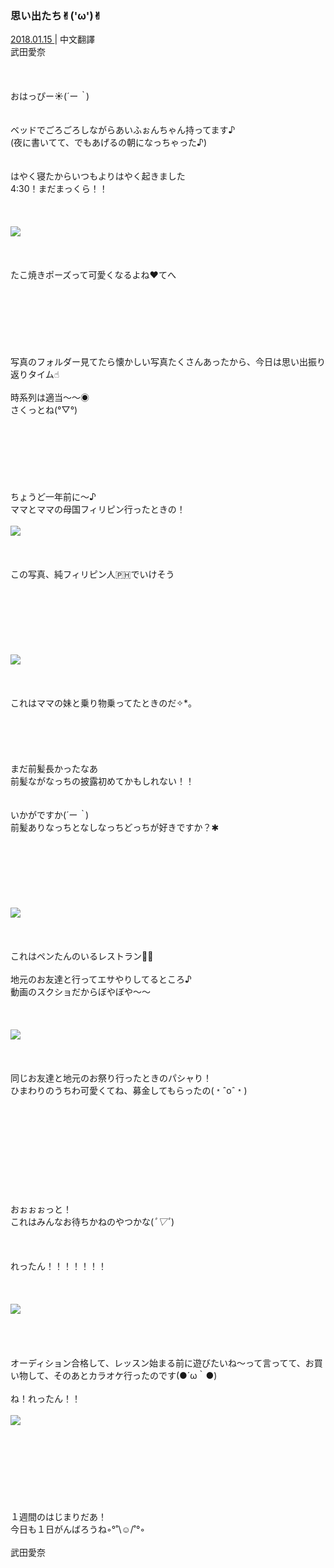 ### 思い出たち✌︎('ω')✌︎
<a target="_blank" rel="noreferrer noopener" href="http://blog.nanabunnonijyuuni.com/s/n227/diary/detail/298?ima=3212&cd=blog">2018.01.15 </a>| 中文翻譯<a target="_blank" rel="noreferrer noopener" href=""></a><br>
武田愛奈<br><br><br><br>
おはっぴー☀️(*´ー｀*)<br><br><br>
ベッドでごろごろしながらあいふぉんちゃん持ってます♪<br>
(夜に書いてて、でもあげるの朝になっちゃった♪)<br><br><br>
はやく寝たからいつもよりはやく起きました<br>
4:30！まだまっくら！！<br><br><br><br>
<img src="../../../../../Album/Backup/Blog/Aina/Jan2018/20180115_Blog_Aina_1.jpg"><br><br><br><br>
たこ焼きポーズって可愛くなるよね❤︎てへ<br><br><br><br><br><br><br><br>
写真のフォルダー見てたら懐かしい写真たくさんあったから、今日は思い出振り返りタイム☝︎<br><br>
時系列は適当〜〜◉<br>
さくっとね(°▽°)<br><br><br><br><br><br><br><br>
ちょうど一年前に〜♪<br>
ママとママの母国フィリピン行ったときの！<br><br>
<img src="../../../../../Album/Backup/Blog/Aina/Jan2018/20180115_Blog_Aina_2.jpg"><br><br><br><br>
この写真、純フィリピン人🇵🇭でいけそう<br><br><br><br><br><br><br><br>
<img src="../../../../../Album/Backup/Blog/Aina/Jan2018/20180115_Blog_Aina_3.jpg"><br><br><br><br>
これはママの妹と乗り物乗ってたときのだ✧︎*。<br><br><br><br><br><br>
まだ前髪長かったなあ<br>
前髪ながなっちの披露初めてかもしれない！！<br><br><br>
いかがですか(*´ー｀*)<br>
前髪ありなっちとなしなっちどっちが好きですか？✱︎<br><br><br><br><br><br><br><br>
<img src="../../../../../Album/Backup/Blog/Aina/Jan2018/20180115_Blog_Aina_4.jpg"><br><br><br><br>
これはペンたんのいるレストラン🐧💕<br><br>
地元のお友達と行ってエサやりしてるところ♪<br>
動画のスクショだからぼやぼや〜〜<br><br><br><br>
<img src="../../../../../Album/Backup/Blog/Aina/Jan2018/20180115_Blog_Aina_5.jpg"><br><br><br><br>
同じお友達と地元のお祭り行ったときのパシャり！<br>
ひまわりのうちわ可愛くてね、募金してもらったの(﹡ˆoˆ﹡)<br><br><br><br><br><br><br><br><br><br><br>
おぉぉぉっと！<br>
これはみんなお待ちかねのやつかな(*ﾟ▽ﾟ*)<br><br><br><br>
れったん！！！！！！！<br><br><br><br>
<img src="../../../../../Album/Backup/Blog/Aina/Jan2018/20180115_Blog_Aina_6.jpg"><br><br><br><br><br>
オーディション合格して、レッスン始まる前に遊びたいね～って言ってて、お買い物して、そのあとカラオケ行ったのです(●´ω｀●)<br><br>
ね！れったん！！<br><br>
<img src="../../../../../Album/Backup/Blog/Aina/Jan2018/20180115_Blog_Aina_7.jpg"><br><br><br><br><br><br><br><br><br>
１週間のはじまりだあ！<br>
今日も１日がんばろうね◦︎°˚\☺︎/˚°◦︎<br><br>
武田愛奈